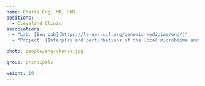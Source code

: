 ```yaml
---
name: Charis Eng, MD, PhD
positions:
  - Cleveland Clinic
associations:
  - "Lab: [Eng Lab](https://lerner.ccf.org/genomic-medicine/eng/)"
  - "Project: [Interplay and perturbations of the local microbiome and host immune system in breast cancer](projects/#interplay-and-perturbations-of-the-local-microbiome-and-host-immune-system-in-breast-cancer)"

photo: people/eng-charis.jpg

group: principals

weight: 10
---
```

